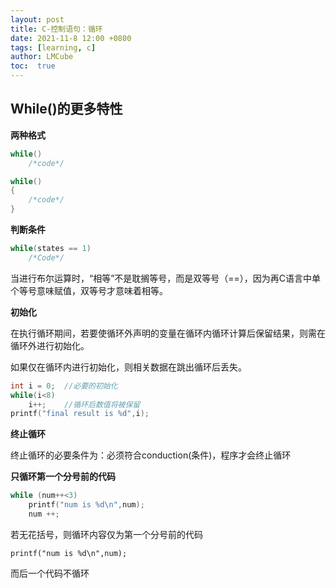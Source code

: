 ```yaml
---
layout: post
title: C-控制语句：循环
date: 2021-11-8 12:00 +0800
tags: [learning, c]
author: LMCube
toc:  true
---
```


## While()的更多特性

**两种格式**

```c
while()
    /*code*/
```

```c
while()
{
    /*code*/
}
```



**判断条件**

```c
while(states == 1)
    /*Code*/
```

当进行布尔运算时，“相等”不是耽搁等号，而是双等号（==），因为再C语言中单个等号意味赋值，双等号才意味着相等。

**初始化**

在执行循环期间，若要使循环外声明的变量在循环内循环计算后保留结果，则需在循环外进行初始化。

如果仅在循环内进行初始化，则相关数据在跳出循环后丢失。

```c
int i = 0;	//必要的初始化
while(i<8)
    i++;	//循环后数值将被保留
printf("final result is %d",i);
```

**终止循环**

终止循环的必要条件为：必须符合conduction(条件)，程序才会终止循环

**只循环第一个分号前的代码**

```c
while (num++<3)
	printf("num is %d\n",num);
	num ++;
```

若无花括号，则循环内容仅为第一个分号前的代码

`printf("num is %d\n",num);`

而后一个代码不循环
